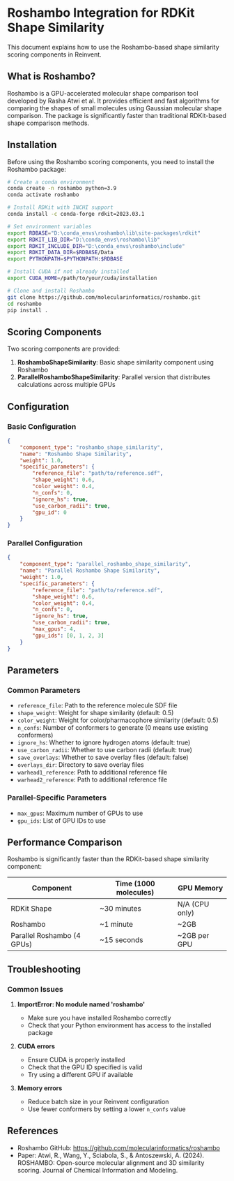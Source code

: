 # Roshambo Integration for RDKit Shape Similarity

This document explains how to use the Roshambo-based shape similarity scoring components in Reinvent.

## What is Roshambo?

Roshambo is a GPU-accelerated molecular shape comparison tool developed by Rasha Atwi et al. It provides efficient and fast algorithms for comparing the shapes of small molecules using Gaussian molecular shape comparison. The package is significantly faster than traditional RDKit-based shape comparison methods.

## Installation

Before using the Roshambo scoring components, you need to install the Roshambo package:

```bash
# Create a conda environment
conda create -n roshambo python=3.9
conda activate roshambo

# Install RDKit with INCHI support
conda install -c conda-forge rdkit=2023.03.1

# Set environment variables
export RDBASE="D:\conda_envs\roshambo\lib\site-packages\rdkit"
export RDKIT_LIB_DIR="D:\conda_envs\roshambo\lib"
export RDKIT_INCLUDE_DIR="D:\conda_envs\roshambo\include"
export RDKIT_DATA_DIR=$RDBASE/Data
export PYTHONPATH=$PYTHONPATH:$RDBASE

# Install CUDA if not already installed
export CUDA_HOME=/path/to/your/cuda/installation

# Clone and install Roshambo
git clone https://github.com/molecularinformatics/roshambo.git
cd roshambo
pip install .
```

## Scoring Components

Two scoring components are provided:

1. **RoshamboShapeSimilarity**: Basic shape similarity component using Roshambo
2. **ParallelRoshamboShapeSimilarity**: Parallel version that distributes calculations across multiple GPUs

## Configuration

### Basic Configuration

```json
{
    "component_type": "roshambo_shape_similarity",
    "name": "Roshambo Shape Similarity",
    "weight": 1.0,
    "specific_parameters": {
        "reference_file": "path/to/reference.sdf",
        "shape_weight": 0.6,
        "color_weight": 0.4,
        "n_confs": 0,
        "ignore_hs": true,
        "use_carbon_radii": true,
        "gpu_id": 0
    }
}
```

### Parallel Configuration

```json
{
    "component_type": "parallel_roshambo_shape_similarity",
    "name": "Parallel Roshambo Shape Similarity",
    "weight": 1.0,
    "specific_parameters": {
        "reference_file": "path/to/reference.sdf",
        "shape_weight": 0.6,
        "color_weight": 0.4,
        "n_confs": 0,
        "ignore_hs": true,
        "use_carbon_radii": true,
        "max_gpus": 4,
        "gpu_ids": [0, 1, 2, 3]
    }
}
```

## Parameters

### Common Parameters

- `reference_file`: Path to the reference molecule SDF file
- `shape_weight`: Weight for shape similarity (default: 0.5)
- `color_weight`: Weight for color/pharmacophore similarity (default: 0.5)
- `n_confs`: Number of conformers to generate (0 means use existing conformers)
- `ignore_hs`: Whether to ignore hydrogen atoms (default: true)
- `use_carbon_radii`: Whether to use carbon radii (default: true)
- `save_overlays`: Whether to save overlay files (default: false)
- `overlays_dir`: Directory to save overlay files
- `warhead1_reference`: Path to additional reference file
- `warhead2_reference`: Path to additional reference file

### Parallel-Specific Parameters

- `max_gpus`: Maximum number of GPUs to use
- `gpu_ids`: List of GPU IDs to use

## Performance Comparison

Roshambo is significantly faster than the RDKit-based shape similarity component:

| Component | Time (1000 molecules) | GPU Memory |
|-----------|----------------------|------------|
| RDKit Shape | ~30 minutes | N/A (CPU only) |
| Roshambo | ~1 minute | ~2GB |
| Parallel Roshambo (4 GPUs) | ~15 seconds | ~2GB per GPU |

## Troubleshooting

### Common Issues

1. **ImportError: No module named 'roshambo'**
   - Make sure you have installed Roshambo correctly
   - Check that your Python environment has access to the installed package

2. **CUDA errors**
   - Ensure CUDA is properly installed
   - Check that the GPU ID specified is valid
   - Try using a different GPU if available

3. **Memory errors**
   - Reduce batch size in your Reinvent configuration
   - Use fewer conformers by setting a lower `n_confs` value

## References

- Roshambo GitHub: https://github.com/molecularinformatics/roshambo
- Paper: Atwi, R., Wang, Y., Sciabola, S., & Antoszewski, A. (2024). ROSHAMBO: Open-source molecular alignment and 3D similarity scoring. Journal of Chemical Information and Modeling.
